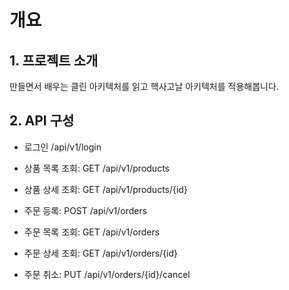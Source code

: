 # 개요

## 1. 프로젝트 소개
만들면서 배우는 클린 아키텍처를 읽고 핵사고날 아키텍처를 적용해봅니다.


## 2. API 구성
- 로그인 /api/v1/login

- 상품 목록 조회: GET /api/v1/products
- 상품 상세 조회: GET /api/v1/products/{id}

- 주문 등록: POST /api/v1/orders
- 주문 목록 조회: GET /api/v1/orders
- 주문 상세 조회: GET /api/v1/orders/{id}
- 주문 취소: PUT /api/v1/orders/{id}/cancel
